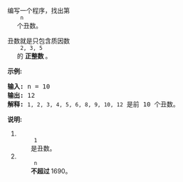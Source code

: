 <html>
 <body>
  <p>
   编写一个程序，找出第
   <code>
    n
   </code>
   个丑数。
  </p>
  <p>
   丑数就是只包含质因数
   <code>
    2, 3, 5
   </code>
   的
   <strong>
    正整数
   </strong>
   。
  </p>
  <p>
   <strong>
    示例:
   </strong>
  </p>
  <pre><strong>输入:</strong> n = 10
<strong>输出:</strong> 12
<strong>解释: </strong><code>1, 2, 3, 4, 5, 6, 8, 9, 10, 12</code> 是前 10 个丑数。</pre>
  <p>
   <strong>
    说明:
   </strong>
  </p>
  <ol>
   <li>
    <code>
     1
    </code>
    是丑数。
   </li>
   <li>
    <code>
     n
    </code>
    <strong>
     不超过
    </strong>
    1690。
   </li>
  </ol>
 </body>
</html>